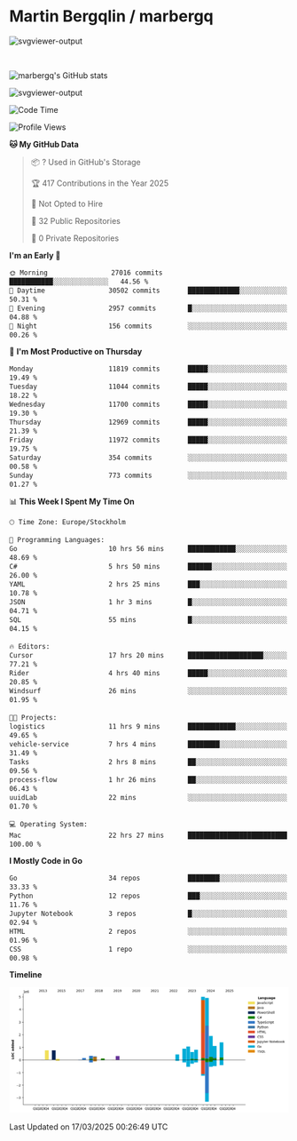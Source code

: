# Martin Bergqlin / marbergq

![svgviewer-output](https://user-images.githubusercontent.com/2405410/206014777-22d41ecb-c24f-421d-b7d9-bba2cb5bb0de.svg)

<br>

<!--- [![Martin's Week](https://github-readme-stats.vercel.app/api/wakatime?username=marbergq&theme=dark)](https://github.com/anuraghazra/github-readme-stats) -->

![marbergq's GitHub stats](https://github-readme-stats.vercel.app/api?username=marbergq&count_private=true&show_icons=true)

![svgviewer-output](https://wakatime.com/badge/user/3f0a2069-6683-4e19-9a4a-7d21ea815067.svg)

<!--START_SECTION:waka-->
![Code Time](http://img.shields.io/badge/Code%20Time-4%2C918%20hrs%207%20mins-blue)

![Profile Views](http://img.shields.io/badge/Profile%20Views-0-blue)

**🐱 My GitHub Data** 

> 📦 ? Used in GitHub's Storage 
 > 
> 🏆 417 Contributions in the Year 2025
 > 
> 🚫 Not Opted to Hire
 > 
> 📜 32 Public Repositories 
 > 
> 🔑 0 Private Repositories 
 > 
**I'm an Early 🐤** 

```text
🌞 Morning                27016 commits       ███████████░░░░░░░░░░░░░░   44.56 % 
🌆 Daytime                30502 commits       █████████████░░░░░░░░░░░░   50.31 % 
🌃 Evening                2957 commits        █░░░░░░░░░░░░░░░░░░░░░░░░   04.88 % 
🌙 Night                  156 commits         ░░░░░░░░░░░░░░░░░░░░░░░░░   00.26 % 
```
📅 **I'm Most Productive on Thursday** 

```text
Monday                   11819 commits       █████░░░░░░░░░░░░░░░░░░░░   19.49 % 
Tuesday                  11044 commits       █████░░░░░░░░░░░░░░░░░░░░   18.22 % 
Wednesday                11700 commits       █████░░░░░░░░░░░░░░░░░░░░   19.30 % 
Thursday                 12969 commits       █████░░░░░░░░░░░░░░░░░░░░   21.39 % 
Friday                   11972 commits       █████░░░░░░░░░░░░░░░░░░░░   19.75 % 
Saturday                 354 commits         ░░░░░░░░░░░░░░░░░░░░░░░░░   00.58 % 
Sunday                   773 commits         ░░░░░░░░░░░░░░░░░░░░░░░░░   01.27 % 
```


📊 **This Week I Spent My Time On** 

```text
🕑︎ Time Zone: Europe/Stockholm

💬 Programming Languages: 
Go                       10 hrs 56 mins      ████████████░░░░░░░░░░░░░   48.69 % 
C#                       5 hrs 50 mins       ██████░░░░░░░░░░░░░░░░░░░   26.00 % 
YAML                     2 hrs 25 mins       ███░░░░░░░░░░░░░░░░░░░░░░   10.78 % 
JSON                     1 hr 3 mins         █░░░░░░░░░░░░░░░░░░░░░░░░   04.71 % 
SQL                      55 mins             █░░░░░░░░░░░░░░░░░░░░░░░░   04.15 % 

🔥 Editors: 
Cursor                   17 hrs 20 mins      ███████████████████░░░░░░   77.21 % 
Rider                    4 hrs 40 mins       █████░░░░░░░░░░░░░░░░░░░░   20.85 % 
Windsurf                 26 mins             ░░░░░░░░░░░░░░░░░░░░░░░░░   01.95 % 

🐱‍💻 Projects: 
logistics                11 hrs 9 mins       ████████████░░░░░░░░░░░░░   49.65 % 
vehicle-service          7 hrs 4 mins        ████████░░░░░░░░░░░░░░░░░   31.49 % 
Tasks                    2 hrs 8 mins        ██░░░░░░░░░░░░░░░░░░░░░░░   09.56 % 
process-flow             1 hr 26 mins        ██░░░░░░░░░░░░░░░░░░░░░░░   06.43 % 
uuidLab                  22 mins             ░░░░░░░░░░░░░░░░░░░░░░░░░   01.70 % 

💻 Operating System: 
Mac                      22 hrs 27 mins      █████████████████████████   100.00 % 
```

**I Mostly Code in Go** 

```text
Go                       34 repos            ████████░░░░░░░░░░░░░░░░░   33.33 % 
Python                   12 repos            ███░░░░░░░░░░░░░░░░░░░░░░   11.76 % 
Jupyter Notebook         3 repos             █░░░░░░░░░░░░░░░░░░░░░░░░   02.94 % 
HTML                     2 repos             ░░░░░░░░░░░░░░░░░░░░░░░░░   01.96 % 
CSS                      1 repo              ░░░░░░░░░░░░░░░░░░░░░░░░░   00.98 % 
```



**Timeline**

![Lines of Code chart](https://raw.githubusercontent.com/marbergq/marbergq/main/assets/bar_graph.png)


 Last Updated on 17/03/2025 00:26:49 UTC
<!--END_SECTION:waka-->
